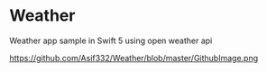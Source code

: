 # Weather
Weather app sample in Swift 5 using open weather api

https://github.com/Asif332/Weather/blob/master/GithubImage.png
